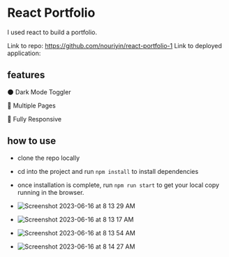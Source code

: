 # React Portfolio
I used react to build a portfolio.

Link to repo: https://github.com/nouriyin/react-portfolio-1
Link to deployed application: 

## features

🌑 Dark Mode Toggler

📖 Multiple Pages

📱 Fully Responsive

## how to use

- clone the repo locally
- cd into the project and run `npm install` to install dependencies
- once installation is complete, run `npm run start` to get your local copy running in the browser.

- ![Screenshot 2023-06-16 at 8 13 29 AM](https://github.com/nouriyin/react-portfolio-1/assets/120152523/d46cd2cf-2f3d-40f9-aa01-fc62a82f2513)
- ![Screenshot 2023-06-16 at 8 13 17 AM](https://github.com/nouriyin/react-portfolio-1/assets/120152523/c5771556-80f3-49d4-a79d-acccfb441238)
- ![Screenshot 2023-06-16 at 8 13 54 AM](https://github.com/nouriyin/react-portfolio-1/assets/120152523/9187cafd-5e18-423b-83b7-ebc2941438f5)
- ![Screenshot 2023-06-16 at 8 14 27 AM](https://github.com/nouriyin/react-portfolio-1/assets/120152523/f5c8a5da-39b7-4715-85a8-a7a382a9f320)



